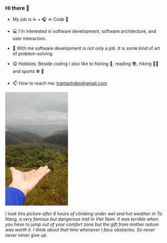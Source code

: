 ### Hi there 👋

- My job is ☕ + 🎧 => Code 🤖
- 💻 I'm interested in software development, software architecture, and user interaction.
- 💪 With me software development is not only a job. It is some kind of art of problem-solving.

- 😋 Hobbies: Beside coding I also like to fishing  🎣, reading 📚, hiking 🥾⛺ and sports ⚽ 🏈

- 📫 How to reach me: trantanhdev@gmail.com

![text](https://github.com/trantanhdev/trantanhdev/blob/master/hiking_200_360.jpg)

<em>I took this picture after 6 hours of climbing under wet and hot weather in Ta Nang, a very famous but dangerous trail in Viet Nam. It was terrible when you have to jump out of your comfort zone but the gift from mother nature was worth it. I think about that time whenever I face obstacles. So never never never give up.</em>
